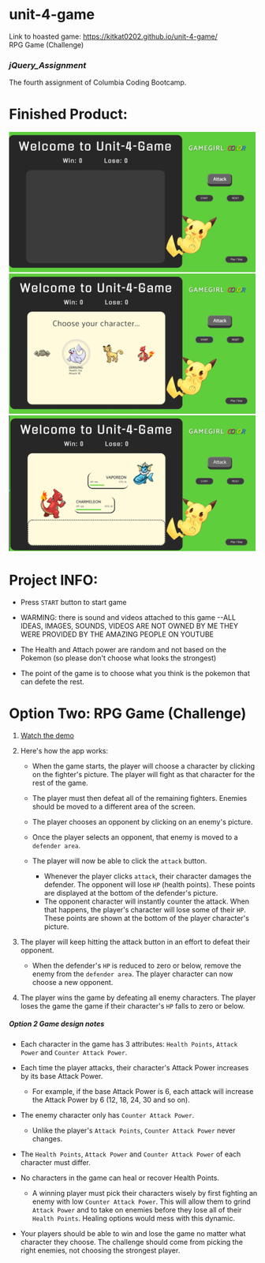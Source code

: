 # unit-4-game
Link to hoasted game: 
https://kitkat0202.github.io/unit-4-game/ <br/>
RPG Game (Challenge)

### _jQuery_Assignment_
The fourth assignment of Columbia Coding Bootcamp. 


# Finished Product:
<img src="assets/images/start-pg.jpg" alt="Finished Index" width="500px"/>
<img src="assets/images/play-pg1.jpg" alt="Finished Index" width="500px"/>
<img src="assets/images/play-pg2.jpg" alt="Finished Index" width="500px"/>

# Project INFO:

- Press `START` button to start game

- WARMING: there is sound and videos attached to this game
  --ALL IDEAS, IMAGES, SOUNDS, VIDEOS ARE NOT OWNED BY ME THEY WERE PROVIDED BY THE AMAZING PEOPLE ON YOUTUBE

- The Health and Attach power are random and not based on the Pokemon (so please don't choose what looks the strongest)

- The point of the game is to choose what you think is the pokemon that can defete the rest.


# Option Two: RPG Game (Challenge)
1. <a href="https://youtu.be/ofOiHTqwYFY" target="_blank">Watch the demo</a>


2. Here's how the app works:

   * When the game starts, the player will choose a character by clicking on the fighter's picture. The player will fight as that character for the rest of the game.

   * The player must then defeat all of the remaining fighters. Enemies should be moved to a different area of the screen.

   * The player chooses an opponent by clicking on an enemy's picture.

   * Once the player selects an opponent, that enemy is moved to a `defender area`.

   * The player will now be able to click the `attack` button.
     * Whenever the player clicks `attack`, their character damages the defender. The opponent will lose `HP` (health points). These points are displayed at the bottom of the defender's picture. 
     * The opponent character will instantly counter the attack. When that happens, the player's character will lose some of their `HP`. These points are shown at the bottom of the player character's picture.

3. The player will keep hitting the attack button in an effort to defeat their opponent.

   * When the defender's `HP` is reduced to zero or below, remove the enemy from the `defender area`. The player character can now choose a new opponent.

4. The player wins the game by defeating all enemy characters. The player loses the game the game if their character's `HP` falls to zero or below.

##### Option 2 Game design notes

* Each character in the game has 3 attributes: `Health Points`, `Attack Power` and `Counter Attack Power`.

* Each time the player attacks, their character's Attack Power increases by its base Attack Power. 
  * For example, if the base Attack Power is 6, each attack will increase the Attack Power by 6 (12, 18, 24, 30 and so on).
* The enemy character only has `Counter Attack Power`. 

  * Unlike the player's `Attack Points`, `Counter Attack Power` never changes.

* The `Health Points`, `Attack Power` and `Counter Attack Power` of each character must differ.

* No characters in the game can heal or recover Health Points. 

  * A winning player must pick their characters wisely by first fighting an enemy with low `Counter Attack Power`. This will allow them to grind `Attack Power` and to take on enemies before they lose all of their `Health Points`. Healing options would mess with this dynamic.

* Your players should be able to win and lose the game no matter what character they choose. The challenge should come from picking the right enemies, not choosing the strongest player.